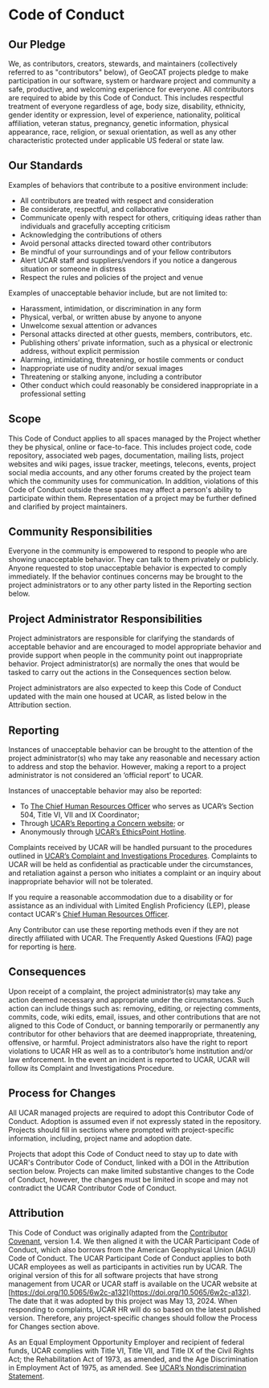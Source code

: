 # Code of Conduct

## Our Pledge

We, as contributors, creators, stewards, and maintainers (collectively referred to as "contributors" below), of GeoCAT projects pledge to make participation in our software, system or hardware project and community a safe, productive, and welcoming experience for everyone. All contributors are required to abide by this Code of Conduct. This includes respectful treatment of everyone regardless of age, body size, disability, ethnicity, gender identity or expression, level of experience, nationality, political affiliation, veteran status, pregnancy, genetic information, physical appearance, race, religion, or sexual orientation, as well as any other characteristic protected under applicable US federal or state law.

## Our Standards

Examples of behaviors that contribute to a positive environment include:

- All contributors are treated with respect and consideration
- Be considerate, respectful, and collaborative
- Communicate openly with respect for others, critiquing ideas rather than individuals and gracefully accepting criticism
- Acknowledging the contributions of others
- Avoid personal attacks directed toward other contributors
- Be mindful of your surroundings and of your fellow contributors
- Alert UCAR staff and suppliers/vendors if you notice a dangerous situation or someone in distress
- Respect the rules and policies of the project and venue

Examples of unacceptable behavior include, but are not limited to:

- Harassment, intimidation, or discrimination in any form
- Physical, verbal, or written abuse by anyone to anyone
- Unwelcome sexual attention or advances
- Personal attacks directed at other guests, members, contributors, etc.
- Publishing others’ private information, such as a physical or electronic address, without explicit permission
- Alarming, intimidating, threatening, or hostile comments or conduct
- Inappropriate use of nudity and/or sexual images
- Threatening or stalking anyone, including a contributor
- Other conduct which could reasonably be considered inappropriate in a professional setting

## Scope

This Code of Conduct applies to all spaces managed by the Project whether they be physical, online or face-to-face. This includes project code, code repository, associated web pages, documentation, mailing lists, project websites and wiki pages, issue tracker, meetings, telecons, events, project social media accounts, and any other forums created by the project team which the community uses for communication. In addition, violations of this Code of Conduct outside these spaces may affect a person's ability to participate within them. Representation of a project may be further defined and clarified by project maintainers.

## Community Responsibilities

Everyone in the community is empowered to respond to people who are showing unacceptable behavior. They can talk to them privately or publicly. Anyone requested to stop unacceptable behavior is expected to comply immediately. If the behavior continues concerns may be brought to the project administrators or to any other party listed in the Reporting section below.

## Project Administrator Responsibilities

Project administrators are responsible for clarifying the standards of acceptable behavior and are encouraged to model appropriate behavior and provide support when people in the community point out inappropriate behavior. Project administrator(s) are normally the ones that would be tasked to carry out the actions in the Consequences section below.

Project administrators are also expected to keep this Code of Conduct updated with the main one housed at UCAR, as listed below in the Attribution section.

## Reporting

Instances of unacceptable behavior can be brought to the attention of the project administrator(s) who may take any reasonable and necessary action to address and stop the behavior. However, making a report to a project administrator is not considered an ‘official report’ to UCAR.

Instances of unacceptable behavior may also be reported:
- To [The Chief Human Resources Officer](chro@ucar.edu) who serves as UCAR’s Section 504, Title VI, VII and IX Coordinator;
- Through [UCAR’s Reporting a Concern website](https://www.ucar.edu/who-we-are/ethics); or
- Anonymously through [UCAR’s EthicsPoint Hotline](https://www.ucar.edu/who-we-are/ethics).

Complaints received by UCAR will be handled pursuant to the procedures outlined in [UCAR’s Complaint and Investigations Procedures](https://sundog.ucar.edu/Interact/Pages/Content/Document.aspx?id=5140). Complaints to UCAR will be held as confidential as practicable under the circumstances, and retaliation against a person who initiates a complaint or an inquiry about inappropriate behavior will not be tolerated.

If you require a reasonable accommodation due to a disability or for assistance as an individual with Limited English Proficiency (LEP), please contact UCAR's [Chief Human Resources Officer](chro@ucar.edu).

Any Contributor can use these reporting methods even if they are not directly affiliated with UCAR. The Frequently Asked Questions (FAQ) page for reporting is [here](https://www.ucar.edu/who-we-are/ethics).

## Consequences

Upon receipt of a complaint, the project administrator(s) may take any action deemed necessary and appropriate under the circumstances. Such action can include things such as: removing, editing, or rejecting comments, commits, code, wiki edits, email, issues, and other contributions that are not aligned to this Code of Conduct, or banning temporarily or permanently any contributor for other behaviors that are deemed inappropriate, threatening, offensive, or harmful. Project administrators also have the right to report violations to UCAR HR as well as to a contributor’s home institution and/or law enforcement. In the event an incident is reported to UCAR, UCAR will follow its Complaint and Investigations Procedure.

## Process for Changes

All UCAR managed projects are required to adopt this Contributor Code of Conduct. Adoption is assumed even if not expressly stated in the repository. Projects should fill in sections where prompted with project-specific information, including, project name and adoption date.

Projects that adopt this Code of Conduct need to stay up to date with UCAR's Contributor Code of Conduct, linked with a DOI in the Attribution section below. Projects can make limited substantive changes to the Code of Conduct, however, the changes must be limited in scope and may not contradict the UCAR Contributor Code of Conduct.

## Attribution

This Code of Conduct was originally adapted from the [Contributor Covenant](http://contributor-covenant.org/version/1/4), version 1.4. We then aligned it with the UCAR Participant Code of Conduct, which also borrows from the American Geophysical Union (AGU) Code of Conduct. The UCAR Participant Code of Conduct applies to both UCAR employees as well as participants in activities run by UCAR. The original version of this for all software projects that have strong management from UCAR or UCAR staff is available on the UCAR website at [https://doi.org/10.5065/6w2c-a132](https://doi.org/10.5065/6w2c-a132). The date that it was adopted by this project was May 13, 2024. When responding to complaints, UCAR HR will do so based on the latest published version. Therefore, any project-specific changes should follow the Process for Changes section above.

As an Equal Employment Opportunity Employer and recipient of federal funds, UCAR complies with Title VI, Title VII, and Title IX of the Civil Rights Act; the Rehabilitation Act of 1973, as amended, and the Age Discrimination in Employment Act of 1975, as amended. See [UCAR’s Nondiscrimination Statement](https://www.ucar.edu/who-we-are/ethics-integrity/nondiscrimination).
